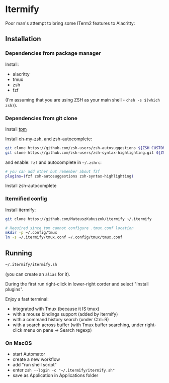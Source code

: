 # Itermify

Poor man's attempt to bring some ITerm2 features to Alacritty:

## Installation

### Dependencies from package manager

Install:

 * alacritty
 * tmux
 * zsh
 * fzf

(I'm assuming that you are using ZSH as your main shell - `chsh -s $(which zsh)`).

### Dependencies from git clone

Install [tpm](https://github.com/tmux-plugins/tpm#installation)

Install [oh-my-zsh](https://ohmyz.sh/#install), and zsh-autocomplete:

```sh
git clone https://github.com/zsh-users/zsh-autosuggestions ${ZSH_CUSTOM:-~/.oh-my-zsh/custom}/plugins/zsh-autosuggestions
git clone https://github.com/zsh-users/zsh-syntax-highlighting.git ${ZSH_CUSTOM:-~/.oh-my-zsh/custom}/plugins/zsh-syntax-highlighting
```

and enable: `fzf` and autocomplete in `~/.zshrc`:

```sh
# you can add other but remember about fzf
plugins=(fzf zsh-autosuggestions zsh-syntax-highlighting)
```

Install zsh-autocomplete 

### Itermified config

Install itermify:
```sh
git clone https://github.com/MateuszKubuszok/itermify ~/.itermify

# Required since tpm cannot configure .tmux.conf location
mkdir -p ~/.config/tmux
ln -s ~/.itermify/tmux.conf ~/.config/tmux/tmux.conf
```

## Running

```sh
~/.itermify/itermify.sh
```
(you can create an `alias` for it).

During the first run right-click in lower-right corder and select "Install plugins".

Enjoy a fast terminal:

 * integrated with Tmux (because it IS tmux)
 * with a mouse bindings support (added by Itermify)
 * with a command history search (under Ctrl+R)
 * with a search across buffer (with Tmux buffer searching, under right-click menu on pane -> Search regexp)

### On MacOS

* start Automator
* create a new workflow
* add "run shell script"
* enter `zsh --login -c "~/.itermify/itermify.sh"`
* save as Application in Applications folder
